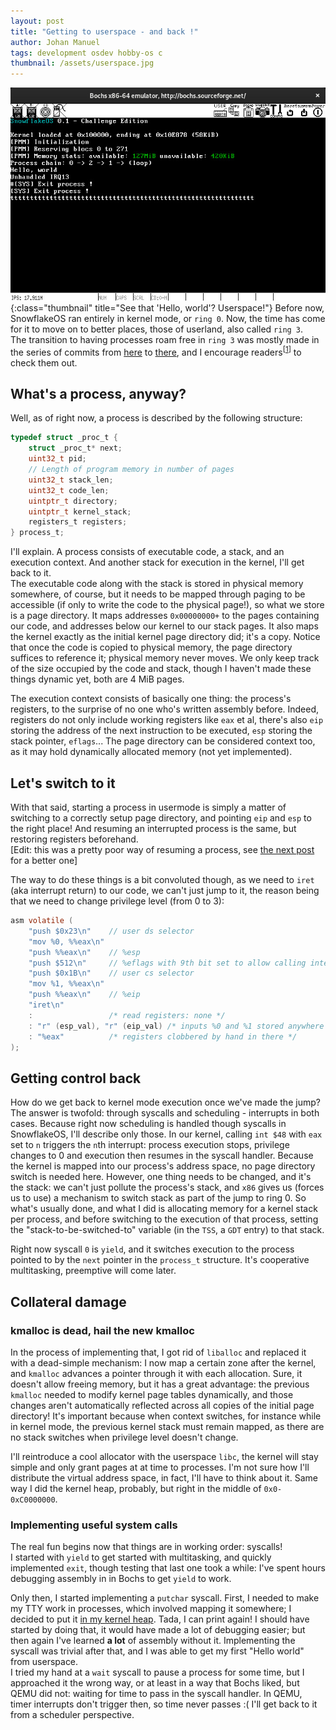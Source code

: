 ```yaml
---
layout: post
title: "Getting to userspace - and back !"
author: Johan Manuel
tags: development osdev hobby-os c
thumbnail: /assets/userspace.jpg
---
```


![Userspace printing](/assets/userspace.jpg){:class="thumbnail" title="See that 'Hello, world'? Userspace!"}
Before now, SnowflakeOS ran entirely in kernel mode, or `ring 0`. Now, the time has come for it to move on to better places, those of userland, also called `ring 3`.  
The transition to having processes roam free in `ring 3` was mostly made in the series of commits from [here][commit a] to [there][commit b], and I encourage readers<sup>[<a href="" title="...what now?">1</a>]</sup> to check them  out.


## What's a process, anyway?

Well, as of right now, a process is described by the following structure:

```c
typedef struct _proc_t {
    struct _proc_t* next;
    uint32_t pid;
    // Length of program memory in number of pages
    uint32_t stack_len;
    uint32_t code_len;
    uintptr_t directory;
    uintptr_t kernel_stack;
    registers_t registers;
} process_t;
```

I'll explain. A process consists of executable code, a stack, and an execution
context. And another stack for execution in the kernel, I'll get back to it.  
The executable code along with the stack is stored in physical memory somewhere,
of course, but it needs to be mapped through paging to be accessible (if only to
write the code to the physical page!), so what we store is a page directory. It
maps addresses `0x00000000+` to the pages containing our code, and addresses
below our kernel to our stack pages. It also maps the kernel exactly as the
initial kernel page directory did; it's a copy. Notice that once the code is
copied to physical memory, the page directory suffices to reference it; physical
memory never moves. We only keep track of the size occupied by the code and stack,
though I haven't made these things dynamic yet, both are 4 MiB pages.

The execution context consists of basically one thing: the process's registers, to
the surprise of no one who's written assembly before. Indeed, registers do not
only include working registers like `eax` et al, there's also `eip` storing the
address of the next instruction to be executed, `esp` storing the stack pointer,
`eflags`... The page directory can be considered context too, as it
may hold dynamically allocated memory (not yet implemented).

## Let's switch to it

With that said, starting a process in usermode is simply a matter of switching to
a correctly setup page directory, and pointing `eip` and `esp` to the right place!
And resuming an interrupted process is the same, but restoring registers beforehand.  
[Edit: this was a pretty poor way of resuming a process, see [the next post][next]
for a better one]

The way to do these things is a bit convoluted though, as we need to `iret` (aka
interrupt return) to our code, we can't just jump to it, the reason being that we
need to change privilege level (from 0 to 3):

```c
asm volatile (
    "push $0x23\n"    // user ds selector
    "mov %0, %%eax\n"
    "push %%eax\n"    // %esp
    "push $512\n"     // %eflags with 9th bit set to allow calling interrupts
    "push $0x1B\n"    // user cs selector
    "mov %1, %%eax\n"
    "push %%eax\n"    // %eip
    "iret\n"
    :                 /* read registers: none */
    : "r" (esp_val), "r" (eip_val) /* inputs %0 and %1 stored anywhere */
    : "%eax"          /* registers clobbered by hand in there */
);
```

## Getting control back

How do we get back to kernel mode execution once we've made the jump? The
answer is twofold: through syscalls and scheduling - interrupts in both cases.
Because right now scheduling is handled though syscalls in SnowflakeOS, I'll
describe only those. In our kernel, calling `int $48` with `eax` set to `n`
triggers the `n`th interrupt: process execution stops, privilege changes to 0 and
execution then resumes in the syscall handler. Because the kernel is mapped into
our process's address space, no page directory switch is needed here. However, one
thing needs to be changed, and it's the stack: we can't just pollute the process's
stack, and `x86` gives us (forces us to use) a mechanism to switch stack as part
of the jump to ring 0. So what's usually done, and what I did is allocating
memory for a kernel stack per process, and before switching to the execution of
that process, setting the "stack-to-be-switched-to" variable (in the `TSS`, a `GDT`
entry) to that stack.

Right now syscall `0` is `yield`, and it switches execution to the process pointed
to by the `next` pointer in the `process_t` structure. It's cooperative
multitasking, preemptive will come later.

## Collateral damage

### kmalloc is dead, hail the new kmalloc

In the process of implementing that, I got rid of `liballoc` and replaced it with
a dead-simple mechanism: I now map a certain zone after the kernel, and `kmalloc`
advances a pointer through it with each allocation. Sure, it doesn't allow freeing
memory, but it has a great advantage: the previous `kmalloc` needed to modify
kernel page tables dynamically, and those changes aren't automatically reflected
across all copies of the initial page directory! It's important because when
context switches, for instance while in kernel mode, the previous kernel stack
must remain mapped, as there are no stack switches when privilege level doesn't
change.

I'll reintroduce a cool allocator with the userspace `libc`, the kernel
will stay simple and only grant pages at at time to processes. I'm not sure how
I'll distribute the virtual address space, in fact, I'll have to think about it.
Same way I did the kernel heap, probably, but right in the middle of
`0x0-0xC0000000`.

### Implementing useful system calls

The real fun begins now that things are in working order: syscalls!  
I started with `yield` to get started with multitasking, and quickly implemented
`exit`, though testing that last one took a while: I've spent hours debugging 
assembly in in Bochs to get `yield` to work.

Only then, I started implementing a `putchar` syscall. First, I needed to make my
TTY work in processes, which involved mapping it somewhere; I decided to put it
[in my kernel heap][tty remap]. Tada, I can print again! I should have started
by doing that, it would have made a lot of debugging easier; but then again I've
learned __a lot__ of assembly without it. Implementing the syscall was trivial
after that, and I was able to get my first "Hello world" from userspace.  
I tried my hand at a `wait` syscall to pause a process for some time, but I
approached it the wrong way, or at least in a way that Bochs liked, but QEMU did
not: waiting for time to pass in the syscall handler. In QEMU, timer interrupts
don't trigger then, so time never passes :( I'll get back to it from a scheduler
perspective.

[commit a]: https://github.com/29jm/SnowflakeOS/commit/a0af7081f44b3c746e661f1e5488ccb06073fa5a
[commit b]: https://github.com/29jm/SnowflakeOS/commit/3ed963cc8847f6ed92ac83c5220190600131f2c3
[next]: /2019/10/06/switches-and-knobs.html
[tty remap]: https://github.com/29jm/SnowflakeOS/blob/36fc37d92dac7e248fb2863ba09a80813ff0e5d5/kernel/src/mem/paging.c#L41-L48